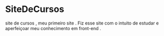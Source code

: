 # SiteDeCursos
site de cursos , meu primeiro site .
Fiz esse site com o intuito de estudar e aperfeiçoar meu conhecimento em front-end .
